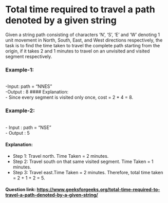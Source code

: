 # Total time required to travel a path denoted by a given string

Given a string path consisting of characters ‘N’, ‘S’, ‘E’ and ‘W’ denoting 1 unit movement in North, South, East, and West directions respectively, the task is to find the time taken to travel the complete path starting from the origin, if it takes 2 and 1 minutes to travel on an unvisited and visited segment respectively.

### Example-1:
<br>
-Input: path = “NNES” <br>
-Output : 8 
#### Explanation: <br>
- Since every segment is visited only once, cost = 2 * 4 = 8. <br>

### Example-2:
<br>
- Input : path = “NSE” <br>
- Output : 5 <br>

#### Explanation: <br>
- Step 1: Travel north. Time Taken = 2 minutes. <br>
- Step 2: Travel south on that same visited segment. Time Taken = 1 minutes. <br>
- Step 3: Travel east.Time Taken = 2 minutes. Therefore, total time taken = 2 + 1 + 2 = 5. <br>

#### Question link: https://www.geeksforgeeks.org/total-time-required-to-travel-a-path-denoted-by-a-given-string/
